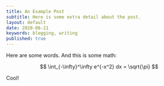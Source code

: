 ```yaml
---
title: An Example Post
subtitle: Here is some extra detail about the post.
layout: default
date: 2020-06-21
keywords: blogging, writing
published: true
---
```


Here are some words. And this is some math:

$$
\int_{-\infty}^\infty e^{-x^2} dx = \sqrt{\pi}
$$


Cool!